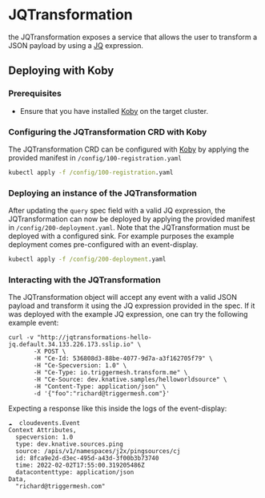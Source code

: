 # JQTransformation
the JQTransformation exposes a service that allows the user to transform a JSON payload
by using a [JQ](https://devdocs.io/jq/) expression.

## Deploying with Koby

### Prerequisites
* Ensure that you have installed [Koby](https://github.com/triggermesh/koby) on the target cluster.

### Configuring the JQTransformation CRD with Koby
The JQTransformation CRD can be configured with [Koby](https://github.com/triggermesh/koby) by applying the provided manifest in `/config/100-registration.yaml`
```cmd
kubectl apply -f /config/100-registration.yaml
```

### Deploying an instance of the JQTransformation
After updating the `query` spec field with a valid JQ expression, the JQTransformation can now be deployed by applying
 the provided manifest in `/config/200-deployment.yaml`. Note that the JQTransformation must be deployed with a configured sink. For example purposes
the example deployment comes pre-configured with an event-display.

```cmd
kubectl apply -f /config/200-deployment.yaml
```

### Interacting with the JQTransformation
The JQTransformation object will accept any event with a valid JSON payload and transform it using the JQ expression provided in the spec.
If it was deployed with the example JQ expression, one can try the following example event:
```
curl -v "http://jqtransformations-hello-jq.default.34.133.226.173.sslip.io" \
       -X POST \
       -H "Ce-Id: 536808d3-88be-4077-9d7a-a3f162705f79" \
       -H "Ce-Specversion: 1.0" \
       -H "Ce-Type: io.triggermesh.transform.me" \
       -H "Ce-Source: dev.knative.samples/helloworldsource" \
       -H "Content-Type: application/json" \
       -d '{"foo":"richard@triggermesh.com"}'
```

Expecting a response like this inside the logs of the event-display:
```
☁️  cloudevents.Event
Context Attributes,
  specversion: 1.0
  type: dev.knative.sources.ping
  source: /apis/v1/namespaces/j2x/pingsources/cj
  id: 8fca9e2d-d3ec-495d-a43d-3f00b3b73740
  time: 2022-02-02T17:55:00.319205486Z
  datacontenttype: application/json
Data,
  "richard@triggermesh.com"
```
